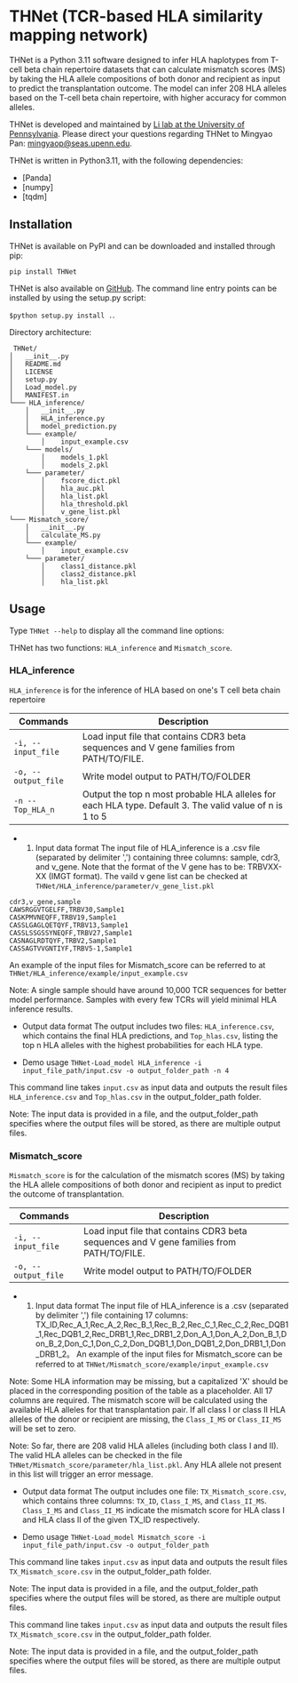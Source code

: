 # THNet (TCR-based HLA similarity mapping network)
THNet is a Python 3.11 software designed to infer HLA haplotypes from T-cell beta chain repertoire datasets that can calculate mismatch scores (MS) by taking the HLA allele compositions of both donor and recipient as input to predict the transplantation outcome. The model can infer 208 HLA alleles based on the T-cell beta chain repertoire, with higher accuracy for common alleles. 

THNet is developed and maintained by [Li lab at the University of Pennsylvania](https://lilab-utsw.org). Please direct your questions regarding THNet to Mingyao Pan: mingyaop@seas.upenn.edu.

THNet is written in Python3.11, with the following dependencies:

- [Panda]
- [numpy]
- [tqdm]

## Installation
THNet is available on PyPI and can be downloaded and installed through pip:


 ```pip install THNet```

THNet is also available on [GitHub](https://github.com/Mia-yao/THNet/tree/main). The command line entry points can be installed by using the setup.py script:

 ```$python setup.py install .```.

 Directory architecture:
```
 THNet/
│   __init__.py
│   README.md
│   LICENSE
│   setup.py
│   Load_model.py
│   MANIFEST.in
└─── HLA_inference/
    │   __init__.py
    │   HLA_inference.py
    │   model_prediction.py
    └─── example/
        │    input_example.csv
    └─── models/   
        │    models_1.pkl  
        │    models_2.pkl 
    └─── parameter/
        │    fscore_dict.pkl
        │    hla_auc.pkl
        │    hla_list.pkl
        │    hla_threshold.pkl      
        │    v_gene_list.pkl
└─── Mismatch_score/
    │   __init__.py
    │   calculate_MS.py
    └─── example/
        │    input_example.csv
    └─── parameter/   
        │    class1_distance.pkl  
        │    class2_distance.pkl 
        │    hla_list.pkl 
```

## Usage

Type `THNet --help` to display all the command line options:

THNet has two functions: `HLA_inference` and `Mismatch_score`. 

### HLA_inference
`HLA_inference` is for the inference of HLA based on one's T cell beta chain repertoire

|Commands|Description|
|--|--|
|`-i, --input_file`|Load input file that contains CDR3 beta sequences and V gene families from PATH/TO/FILE.| 
|`-o, --output_file`|Write model output to PATH/TO/FOLDER|
|`-n --Top_HLA_n`|Output the top n most probable HLA alleles for each HLA type. Default 3. The valid value of n is 1 to 5|

* 1. Input data format
The input file of HLA_inference is a .csv file (separated by delimiter ',') containing three columns: sample, cdr3, and v_gene. Note that the format of the V gene has to be: TRBVXX-XX (IMGT format). The vaild v gene list can be checked at `THNet/HLA_inference/parameter/v_gene_list.pkl`
```
cdr3,v_gene,sample
CAWSRGGVTGELFF,TRBV30,Sample1
CASKPMVNEQFF,TRBV19,Sample1
CASSLGAGLQETQYF,TRBV13,Sample1
CASSLSSGSSYNEQFF,TRBV27,Sample1
CASNAGLRDTQYF,TRBV2,Sample1
CASSAGTVVGNTIYF,TRBV5-1,Sample1
```
An example of the input files for Mismatch_score can be referred to at `THNet/HLA_inference/example/input_example.csv`

Note: A single sample should have around 10,000 TCR sequences for better model performance. Samples with every few TCRs will yield minimal HLA inference results. 

* Output data format
The output includes two files: `HLA_inference.csv`, which contains the final HLA predictions, and `Top_hlas.csv`, listing the top n HLA alleles with the highest probabilities for each HLA type.

* Demo usage
`THNet-Load_model HLA_inference -i input_file_path/input.csv -o output_folder_path -n 4`

This command line takes `input.csv` as input data and outputs the result files `HLA_inference.csv` and `Top_hlas.csv` in the output_folder_path folder.

Note: The input data is provided in a file, and the output_folder_path specifies where the output files will be stored, as there are multiple output files.

### Mismatch_score
`Mismatch_score` is for the calculation of the mismatch scores (MS) by taking the HLA allele compositions of both donor and recipient as input to predict the outcome of transplantation.

|Commands|Description|
|--|--|
|`-i, --input_file`|Load input file that contains CDR3 beta sequences and V gene families from PATH/TO/FILE.| 
|`-o, --output_file`|Write model output to PATH/TO/FOLDER|

* 1. Input data format
The input file of HLA_inference is a .csv (separated by delimiter ',') file containing 17 columns: TX_ID,Rec_A_1,Rec_A_2,Rec_B_1,Rec_B_2,Rec_C_1,Rec_C_2,Rec_DQB1_1,Rec_DQB1_2,Rec_DRB1_1,Rec_DRB1_2,Don_A_1,Don_A_2,Don_B_1,Don_B_2,Don_C_1,Don_C_2,Don_DQB1_1,Don_DQB1_2,Don_DRB1_1,Don_DRB1_2。
An example of the input files for Mismatch_score can be referred to at `THNet/Mismatch_score/example/input_example.csv`

Note: Some HLA information may be missing, but a capitalized 'X' should be placed in the corresponding position of the table as a placeholder. All 17 columns are required. The mismatch score will be calculated using the available HLA alleles for that transplantation pair. If all class I or class II HLA alleles of the donor or recipient are missing, the `Class_I_MS` or `Class_II_MS` will be set to zero.

Note: So far, there are 208 valid HLA alleles (including both class I and II). The valid HLA alleles can be checked in the file `THNet/Mismatch_score/parameter/hla_list.pkl`. Any HLA allele not present in this list will trigger an error message.

* Output data format
The output includes one file: `TX_Mismatch_score.csv`, which contains three columns: `TX_ID`,	`Class_I_MS`, and `Class_II_MS`. `Class_I_MS` and `Class_II_MS` indicate the mismatch score for HLA class I and HLA class II of the given TX_ID respectively.

* Demo usage
`THNet-Load_model Mismatch_score -i input_file_path/input.csv -o output_folder_path`

This command line takes `input.csv` as input data and outputs the result files `TX_Mismatch_score.csv` in the output_folder_path folder.

Note: The input data is provided in a file, and the output_folder_path specifies where the output files will be stored, as there are multiple output files.

This command line takes `input.csv` as input data and outputs the result files `TX_Mismatch_score.csv` in the output_folder_path folder.

Note: The input data is provided in a file, and the output_folder_path specifies where the output files will be stored, as there are multiple output files.
